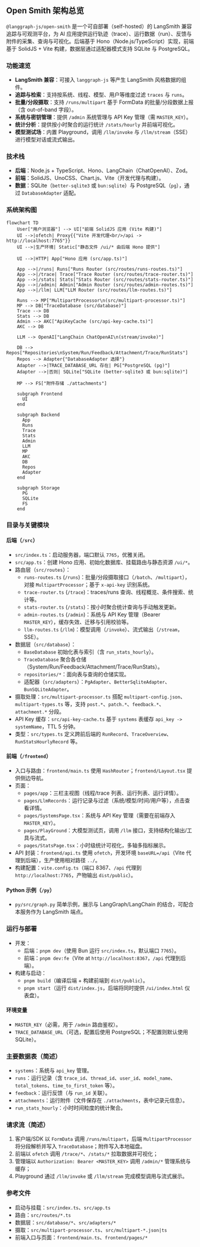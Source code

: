 ## Open Smith 架构总览

`@langgraph-js/open-smith` 是一个可自部署（self-hosted）的 LangSmith 兼容追踪与可观测平台，为 AI 应用提供运行轨迹（trace）、运行数据（run）、反馈与附件的采集、查询与可视化。后端基于 Hono（Node.js/TypeScript）实现，前端基于 SolidJS + Vite 构建，数据层通过适配器模式支持 SQLite 与 PostgreSQL。

### 功能速览

-   **LangSmith 兼容**：可接入 `langgraph-js` 等产生 LangSmith 风格数据的组件。
-   **追踪与检索**：支持按系统、线程、模型、用户等维度过滤 `traces` 与 `runs`。
-   **批量/分段摄取**：支持 `/runs/multipart` 基于 FormData 的批量/分段数据上报（含 out-of-band 字段）。
-   **系统与密钥管理**：提供 `/admin` 系统管理与 API Key 管理（需 `MASTER_KEY`）。
-   **统计分析**：提供按小时聚合的运行统计 `/stats/hourly` 并前端可视化。
-   **模型测试场**：内置 Playground，调用 `/llm/invoke` 与 `/llm/stream`（SSE）进行模型对话或流式输出。

### 技术栈

-   **后端**：Node.js + TypeScript、Hono、LangChain（ChatOpenAI）、Zod。
-   **前端**：SolidJS、UnoCSS、Chart.js、Vite（开发代理与构建）。
-   **数据**：SQLite（`better-sqlite3` 或 `bun:sqlite`）与 PostgreSQL（`pg`），通过 `DatabaseAdapter` 适配。

### 系统架构图

```mermaid
flowchart TD
    User["用户浏览器"] --> UI["前端 SolidJS 应用 (Vite 构建)"]
    UI -->|ofetch| Proxy{{"Vite 开发代理<br/>/api -> http://localhost:7765"}}
    UI -->|生产环境| Static["静态文件 /ui/* 由后端 Hono 提供"]

    UI -->|HTTP| App["Hono 应用 (src/app.ts)"]

    App -->|/runs| Runs["Runs Router (src/routes/runs-routes.ts)"]
    App -->|/trace| Trace["Trace Router (src/routes/trace-router.ts)"]
    App -->|/stats| Stats["Stats Router (src/routes/stats-router.ts)"]
    App -->|/admin| Admin["Admin Router (src/routes/admin-routes.ts)"]
    App -->|/llm| LLM["LLM Router (src/routes/llm-routes.ts)"]

    Runs --> MP["MultipartProcessor\n(src/multipart-processor.ts)"]
    MP --> DB["TraceDatabase (src/database)"]
    Trace --> DB
    Stats --> DB
    Admin --> AKC["ApiKeyCache (src/api-key-cache.ts)"]
    AKC --> DB

    LLM --> OpenAI["LangChain ChatOpenAI\n(stream/invoke)"]

    DB --> Repos["Repositories\nSystem/Run/Feedback/Attachment/Trace/RunStats"]
    Repos --> Adapter{"DatabaseAdapter 选择"}
    Adapter -->|TRACE_DATABASE_URL 存在| PG["PostgreSQL (pg)"]
    Adapter -->|否则| SQLite["SQLite (better-sqlite3 或 bun:sqlite)"]

    MP --> FS["附件存储 ./attachments"]

    subgraph Frontend
      UI
    end

    subgraph Backend
      App
      Runs
      Trace
      Stats
      Admin
      LLM
      MP
      AKC
      DB
      Repos
      Adapter
    end

    subgraph Storage
      PG
      SQLite
      FS
    end
```

### 目录与关键模块

#### 后端（`/src`）

-   `src/index.ts`：启动服务器，端口默认 `7765`，优雅关闭。
-   `src/app.ts`：创建 Hono 应用、初始化数据库、挂载路由与静态资源 `/ui/*`。
-   路由层（`src/routes`）：
    -   `runs-routes.ts` (`/runs`)：批量/分段摄取接口（`/batch`、`/multipart`），对接 `MultipartProcessor`；基于 `x-api-key` 识别系统。
    -   `trace-router.ts` (`/trace`)：traces/runs 查询、线程概览、条件搜索、统计等。
    -   `stats-router.ts` (`/stats`)：按小时聚合统计查询与手动触发更新。
    -   `admin-routes.ts` (`/admin`)：系统与 API Key 管理（Bearer `MASTER_KEY`），缓存失效、迁移与引用校验等。
    -   `llm-routes.ts` (`/llm`)：模型调用（`/invoke`）、流式输出（`/stream`，SSE）。
-   数据层（`src/database`）：
    -   `BaseDatabase` 初始化表与索引（含 `run_stats_hourly`）。
    -   `TraceDatabase` 聚合各仓储（System/Run/Feedback/Attachment/Trace/RunStats）。
    -   `repositories/*`：面向表与查询的仓储实现。
    -   适配器（`src/adapters`）：`PgAdapter`、`BetterSqliteAdapter`、`BunSQLiteAdapter`。
-   摄取处理：`src/multipart-processor.ts` 搭配 `multipart-config.json`、`multipart-types.ts` 等，支持 `post.*`、`patch.*`、`feedback.*`、`attachment.*` 分段。
-   API Key 缓存：`src/api-key-cache.ts` 基于 `systems` 表缓存 `api_key -> systemName`，TTL 5 分钟。
-   类型：`src/types.ts` 定义跨前后端的 `RunRecord`、`TraceOverview`、`RunStatsHourlyRecord` 等。

#### 前端（`/frontend`）

-   入口与路由：`frontend/main.ts` 使用 `HashRouter`；`frontend/Layout.tsx` 提供侧边导航。
-   页面：
    -   `pages/app`：三栏主视图（线程/trace 列表、运行列表、运行详情）。
    -   `pages/LlmRecords`：运行记录与过滤（系统/模型/时间/用户等），点击查看详情。
    -   `pages/SystemsPage.tsx`：系统与 API Key 管理（需要在前端存入 `MASTER_KEY`）。
    -   `pages/PlayGround`：大模型测试页，调用 `/llm` 接口，支持结构化输出/工具与流式。
    -   `pages/StatsPage.tsx`：小时级统计可视化，多轴多指标展示。
-   API 封装：`frontend/api.ts` 使用 `ofetch`，开发环境 `baseURL=/api`（Vite 代理到后端），生产使用相对路径 `../`。
-   构建配置：`vite.config.ts`（端口 8367、`/api` 代理到 `http://localhost:7765`，产物输出 `dist/public`）。

#### Python 示例（`/py`）

-   `py/src/graph.py` 简单示例，展示与 LangGraph/LangChain 的结合，可配合本服务作为 LangSmith 端点。

### 运行与部署

-   开发：
    -   后端：`pnpm dev`（使用 Bun 运行 `src/index.ts`，默认端口 `7765`）。
    -   前端：`pnpm dev:fe`（Vite at `http://localhost:8367`，`/api` 代理到后端）。
-   构建与启动：
    -   `pnpm build`（编译后端 + 构建前端到 `dist/public`）。
    -   `pnpm start`（运行 `dist/index.js`，后端将同时提供 `/ui/index.html` 仪表盘）。

#### 环境变量

-   `MASTER_KEY`（必需，用于 `/admin` 路由鉴权）。
-   `TRACE_DATABASE_URL`（可选，配置后使用 PostgreSQL；不配置则默认使用 SQLite）。

### 主要数据表（简述）

-   `systems`：系统与 `api_key` 管理。
-   `runs`：运行记录（含 `trace_id`、`thread_id`、`user_id`、`model_name`、`total_tokens`、`time_to_first_token` 等）。
-   `feedback`：运行反馈（与 `run_id` 关联）。
-   `attachments`：运行附件（文件保存在 `./attachments`，表中记录元信息）。
-   `run_stats_hourly`：小时时间粒度的统计聚合。

### 请求流（简述）

1. 客户端/SDK 以 `FormData` 调用 `/runs/multipart`，后端 `MultipartProcessor` 将分段解析并写入 `TraceDatabase`；附件写入本地磁盘。
2. 前端以 `ofetch` 调用 `/trace/*`、`/stats/*` 拉取数据并可视化；
3. 管理端以 `Authorization: Bearer <MASTER_KEY>` 调用 `/admin/*` 管理系统与缓存；
4. Playground 通过 `/llm/invoke` 或 `/llm/stream` 完成模型调用与流式展示。

### 参考文件

-   启动与挂载：`src/index.ts`、`src/app.ts`
-   路由：`src/routes/*.ts`
-   数据层：`src/database/*`、`src/adapters/*`
-   摄取：`src/multipart-processor.ts`、`src/multipart-*.json|ts`
-   前端入口与页面：`frontend/main.ts`、`frontend/pages/*`
